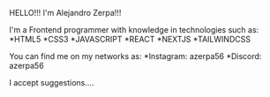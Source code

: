 HELLO!!! I'm Alejandro Zerpa!!!

I'm a Frontend programmer with knowledge in technologies such as:
*HTML5
*CSS3
*JAVASCRIPT
*REACT
*NEXTJS
*TAILWINDCSS

You can find me on my networks as:
*Instagram: azerpa56
*Discord: azerpa56

I accept suggestions....
